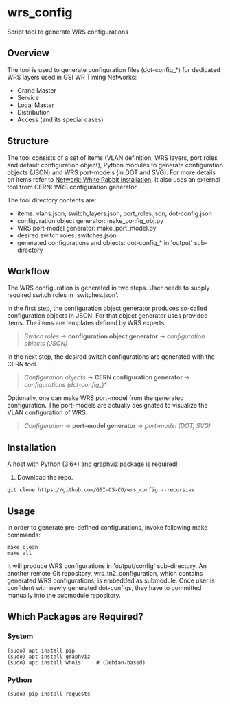 # wrs_config
Script tool to generate WRS configurations

## Overview

The tool is used to generate configuration files (dot-config_*) for dedicated WRS layers used in GSI WR Timing Networks:
- Grand Master
- Service
- Local Master
- Distribution
- Access (and its special cases)

## Structure

The tool consists of a set of items (VLAN definition, WRS layers, port roles and default configuration object), Python modules to generate configuration objects (JSON) and WRS port-models (in DOT and SVG). For more details on items refer to [Network: White Rabbit Installation](https://www-acc.gsi.de/wiki/Timing/Intern/TimingSystemNetworkWRInstallation). It also uses an external tool from CERN: WRS configuration generator.

The tool directory contents are:
- items: vlans.json, switch_layers.json, port_roles.json, dot-config.json
- configuration object generator: make_config_obj.py
- WRS port-model generator: make_port_model.py
- desired switch roles: switches.json
- generated configurations and objects: dot-config_* in 'output' sub-directory

## Workflow

The WRS configuration is generated in two steps. User needs to supply required switch roles in 'switches.json'.

In the first step, the configuration object generator produces so-called configuration objects in JSON. For that object generator uses provided items. The items are templates defined by WRS experts.

> *Switch roles* -> **configuration object generator** -> *configuration objects (JSON)*

In the next step, the desired switch configurations are generated with the CERN tool.

> *Configuration objects* -> **CERN configuration generator** -> *configurations (dot-config_*)*

Optionally, one can make WRS port-model from the generated configuration. The port-models are actually designated to visualize the VLAN configuration of WRS.

> *Configuration* -> **port-model generator** -> *port-model (DOT, SVG)*

## Installation

A host with Python (3.6+) and graphviz package is required!

1. Download the repo.

```
git clone https://github.com/GSI-CS-CO/wrs_config --recursive
```

## Usage

In order to generate pre-defined configurations, invoke following make commands:

```
make clean
make all
```

It will produce WRS configurations in 'output/config' sub-directory.
An another remote Git repository, wrs_tn2_configuration, which contains generated WRS configurations, is embedded as submodule.
Once user is confident with newly generated dot-configs, they have to committed manually into the submodule repository.

## Which Packages are Required?

### System

```
(sudo) apt install pip
(sudo) apt install graphviz
(sudo) apt install whois     # (Debian-based)
```

### Python

```
(sudo) pip install requests
```
